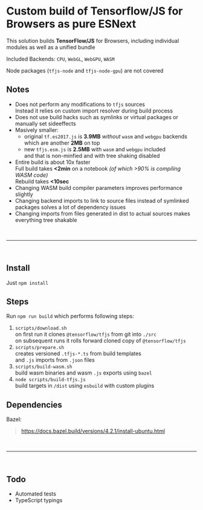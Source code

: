 # Custom build of Tensorflow/JS for Browsers as pure ESNext

This solution builds **TensorFlow/JS** for Browsers, including individual modules as well as a unified bundle  

Included Backends: `CPU`, `WebGL`, `WebGPU`, `WASM`

Node packages (`tfjs-node` and `tfjs-node-gpu`) are not covered  

## Notes

- Does not perform any modifications to `tfjs` sources  
  Instead it relies on custom import resolver during build process
- Does not use build hacks such as symlinks or virtual packages or manually set sideeffects
- Masively smaller:
  - original `tf.es2017.js` is **3.9MB** *without* `wasm` and `webgpu` backends which are another **2MB** on top
  - new `tfjs.esm.js` is **2.5MB** with `wasm` and `webgpu` included  
    and that is non-minfied and with tree shaking disabled  
- Entire build is about 10x faster  
  Full build takes **<2min** on a notebook *(of which >90% is compiling WASM code)*  
  Rebuild takes **<10sec**
- Changing WASM build compiler parameters improves performance slightly
- Changing backend imports to link to source files instead of symlinked packages solves a lot of dependency issues
- Changing imports from files generated in dist to actual sources makes everything tree shakable

<br><hr><br>

## Install

Just `npm install`
## Steps

Run `npm run build` which performs following steps:

1. `scripts/download.sh`  
   on first run it clones `@tensorflow/tfjs` from git into `./src`  
   on subsequent runs it rolls forward cloned copy of `@tensorflow/tfjs`
2. `scripts/prepare.sh`  
   creates versioned `.tfjs-*.ts` from build templates  
   and `.js` imports from `.json` files
3. `scripts/build-wasm.sh`  
   build wasm binaries and wasm `.js` exports using `bazel`  
4. `node scripts/build-tfjs.js`  
   build targets in `/dist` using `esbuild` with custom plugins  

## Dependencies

Bazel:
  > <https://docs.bazel.build/versions/4.2.1/install-ubuntu.html>

<br><hr><br>

## Todo

- Automated tests
- TypeScript typings
